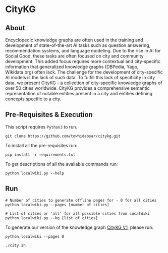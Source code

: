 # CityKG

## About
Encyclopedic knowledge graphs are often used in the training and development of state-of-the-art AI tasks such as question answering, recommendation systems, and language modeling. Due to the rise in AI for Social Good, these tasks are often focused on city and community development. This added focus requires more contextual and city-specific information that generalized knowledge graphs (DBPedia, Yago, Wikidata.org) often lack. The challenge for the development of city-specific AI models is the lack of such data. To fulfill this lack of specificity in city data, we present CityKG - a collection of city-specific knowledge graphs of over 50 cities worldwide. CityKG provides a comprehensive semantic representation of notable entities present in a city and entities defining concepts specific to a city.

## Pre-Requisites & Execution
This script requires `Python3` to run.

```
git clone https://github.com/towhidabsar/citykg.git
```

To install all the pre-requisites run:
```
pip install -r requirements.txt
```

To get descriptions of all the available commands run:
```
python localwiki.py --help
```


## Run
```
# Number of cities to generate offline pages for - 0 for all cities
python localwiki.py --pages [number of cities]

# List of cities or 'all' for all possible cities from LocalWiki 
python localwiki.py --kg [list of cities]
```

To generate our version of the knowledge graph [CityKG V1](https://github.com/towhidabsar/citykg/blob/main/kg.zip), please run:
```
python localwiki --pages 0

./city.sh 
```


